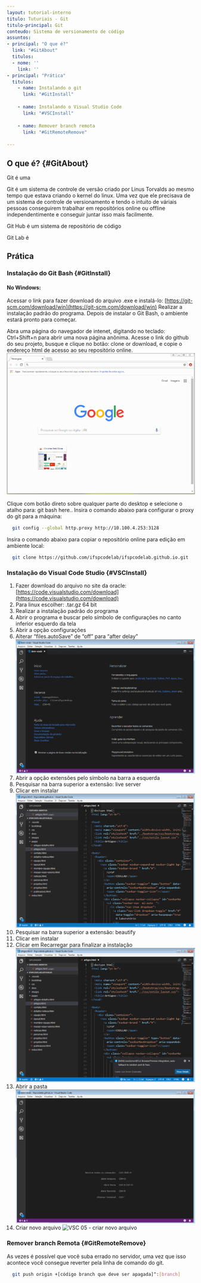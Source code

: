```yaml
---
layout: tutorial-interno
titulo: Tuturiais - Git
titulo-principal: Git
conteudo: Sistema de versionamento de código
assuntos:
- principal: "O que é?"
  link: "#GitAbout"
  titulos:
  - nome: ''
    link: ''
- principal: "Prática"
  titulos:
    - name: Instalando o git
      link: "#GitInstall"

    - name: Instalando o Visual Studio Code
      link: "#VSCInstall"

    - name: Remover branch remota
      link: "#GitRemoteRemove"

---
```

## O que é? {#GitAbout}
Git é uma

Git é um sistema de controle de versão criado por Linus Torvalds ao mesmo tempo que estava criando o kernel do linux. Uma vez que ele precisava de um sistema de controle de versionamento e tendo o intuito de váriais pessoas conseguirem trabalhar em repositórios online ou offline independentimente e conseguir juntar isso mais facilmente.

Git Hub é um sistema de repositório de código 

Git Lab é

## Prática

### Instalação do Git Bash {#GitInstall}
#### No Windows: 
Acessar o link para fazer download do arquivo .exe e instalá-lo:
[https://git-scm.com/download/win](https://git-scm.com/download/win)
Realizar a instalação padrão do programa.
Depois de instalar o Git Bash, o ambiente estará pronto para começar.

Abra uma página do navegador de intenet, digitando no teclado: Ctrl+Shift+n para abrir uma nova página anônima.
Acesse o link do github do seu projeto, busque e clique no botão: clone or download, e copie o endereço html de acesso ao seu repositório online.
![guia anomina + link da pasta do projeto](/assets/images/gifs/git/GIT01-GuiaAnomina+LinkDaPastaDoProjeto.gif)

Clique com botão direto sobre qualquer parte do desktop e selecione o atalho para: git bash here..
Insira o comando abaixo para configurar o proxy do git para a máquina:
~~~bash
  git config --global http.proxy http://10.100.4.253:3128
~~~
Insira o comando abaixo para copiar o repositório online para edição em ambiente local:
~~~bash
  git clone https://github.com/ifspcodelab/ifspcodelab.github.io.git
~~~
### Instalação do Visual Code Studio {#VSCInstall}
1.	Fazer download do arquivo no site da oracle:
[https://code.visualstudio.com/download](https://code.visualstudio.com/download)
3.	Para linux escolher:	.tar.gz	64 bit
4.	Realizar a instalação padrão do programa
5.	Abrir o programa e buscar pelo símbolo de configurações no canto inferior esquerdo da tela
6.	Abrir a opção configurações
7.	Alterar “files.autoSave” de “off” para “after delay”
  ![VSC 01 - afterdelay](/assets/images/gifs/git/VSC01-afterdelay.gif)
8.	Abrir a opção extensões pelo símbolo na barra a esquerda
9.	Pesquisar na barra superior a extensão: live server
10.	Clicar em instalar
  ![VSC 02 - instalar live server](/assets/images/gifs/git/VSC02-InstalarLiveServer.gif)
11. Pesquisar na barra superior a extensão: beautify
12.	Clicar em instalar
13.	Clicar em Recarregar para finalizar a instalação
  ![VSC 03 - instalar beautify](/assets/images/gifs/git/VSC03-InstalarBeautify.gif)
14.	Abrir a pasta 
  ![VSC 04 - abrir pasta](/assets/images/gifs/git/VSC04-AbrirPasta.gif)
15.	Criar novo arquivo
  ![VSC 05 - criar novo arquivo](/assets/images/gifs/git/VSC05-CriarNovoArquivo)



































































### Remover branch Remota {#GitRemoteRemove}


As vezes é possível que você suba errado no servidor, uma vez que isso acontece você consegue reverter pela linha de comando do git.


~~~bash
  git push origin +[código branch que deve ser apagada]^:[branch]
~~~











